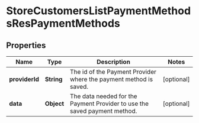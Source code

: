 # StoreCustomersListPaymentMethodsResPaymentMethods

## Properties
Name | Type | Description | Notes
------------ | ------------- | ------------- | -------------
**providerId** | **String** | The id of the Payment Provider where the payment method is saved. |  [optional]
**data** | **Object** | The data needed for the Payment Provider to use the saved payment method. |  [optional]
